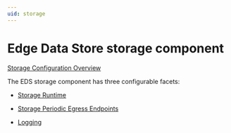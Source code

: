 ```yaml
---
uid: storage
---
```


# Edge Data Store storage component

[Storage Configuration Overview](xref:storage_schema)

The EDS storage component has three configurable facets:

- [Storage Runtime](xref:storage_Runtime_schema)

- [Storage Periodic Egress Endpoints](xref:storage_PeriodicEgressEndpoints_schema)

- [Logging](xref:Storage_Logging_schema)
